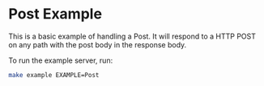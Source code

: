 # Post Example

This is a basic example of handling a Post. It will respond to a HTTP POST on
any path with the post body in the response body.

To run the example server, run:

```bash
make example EXAMPLE=Post
```
